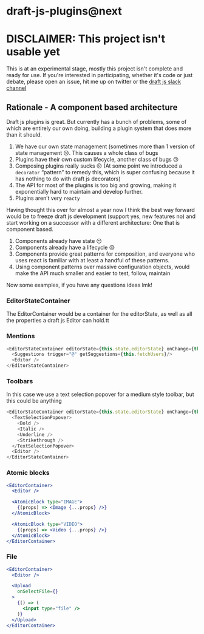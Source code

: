 # draft-js-plugins@next

# DISCLAIMER: This project isn't usable yet

This is at an experimental stage, mostly this project isn't complete and ready for use. If you're interested in participating, whether it's code or just debate, please open an issue, hit me up on twitter or the [draft js slack channel](https://draftjs.herokuapp.com/)

## Rationale - A component based architecture

Draft js plugins is great. But currently has a bunch of problems, some of which are entirely our own doing, building a plugin system that does more than it should.


1. We have our own state management (sometimes more than 1 version of state management 😢. This causes a whole class of bugs
2. Plugins have their own custom lifecycle, another class of bugs 😢 
3. Composing plugins really sucks 😕 (At some point we introduced a `decorator` “pattern” to remedy this, which is super confusing because it has nothing to do with draft js decorators)
4. The API for most of the plugins is too big and growing, making it exponentially hard to maintain and develop further.
5. Plugins aren’t very `reacty`

Having thought this over for almost a year now I think the best way forward would be to freeze draft js development (support yes, new features no) and start working on a successor with a different architecture: One that is component based.


1. Components already have state 😒 
2. Components already have a lifecycle 😒
3. Components provide great patterns for composition, and everyone who uses react is familiar with at least a handful of these patterns.
4. Using component patterns over massive configuration objects, would make the API much smaller and easier to test, follow, maintain

Now some examples, if you have any questions ideas lmk!

### EditorStateContainer

The EditorContainer would be a container for the editorState, as well as all the properties a draft js Editor can hold.tt

### Mentions

```js
<EditorStateContainer editorState={this.state.editorState} onChange={this.onChange}>
  <Suggestions trigger="@" getSuggestions={this.fetchUsers}/>
  <Editor />
</EditorStateContainer>
```


### Toolbars

In this case we use a text selection popover for a medium style toolbar, but this could be anything

```js
<EditorStateContainer editorState={this.state.editorState} onChange={this.onChange}>
  <TextSelectionPopover>
    <Bold />
    <Italic />
    <Underline />
    <Strikethrough />
  </TextSelectionPopover>
  <Editor />
</EditorStateContainer>
```


### Atomic blocks

```jsx
<EditorContainer>
  <Editor />

  <AtomicBlock type="IMAGE">
    {(props) => <Image {...props} />}
  </AtomicBlock>

  <AtomicBlock type="VIDEO">
    {(props) => <Video {...props} />}
  </AtomicBlock>
</EditorContainer>
```

### File

```jsx
<EditorContainer>
  <Editor />

  <Upload
    onSelectFile={}
  >
    {() => (
      <input type="file" />
    )}
  </Upload>
</EditorContainer>
```



